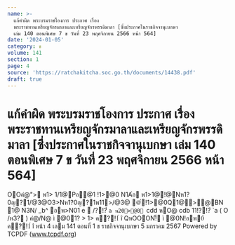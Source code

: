 ```yaml
---
name: >-
  แก้คำผิด พระบรมราชโองการ ประกาศ เรื่อง
  พระราชทานเหรียญจักรมาลาและเหรียญจักรพรรดิมาลา [ซึ่งประกาศในราชกิจจานุเบกษา
  เล่ม 140 ตอนพิเศษ 7 ข วันที่ 23 พฤศจิกายน 2566 หน้า 564]
date: '2024-01-05'
category: ข
volume: 141
section: 1
page: 4
source: 'https://ratchakitcha.soc.go.th/documents/14438.pdf'
draft: true
---
```


# แก้คำผิด พระบรมราชโองการ ประกาศ เรื่อง พระราชทานเหรียญจักรมาลาและเหรียญจักรพรรดิมาลา [ซึ่งประกาศในราชกิจจานุเบกษา เล่ม 140 ตอนพิเศษ 7 ข วันที่ 23 พฤศจิกายน 2566 หน้า 564]

OOคํ@"> พ1> 1/1@Pอ@1 !1>@0 N1A่อ พ1>1@!@Nห1?0ญ?1/@3@O3>Nห1?0ญ?1พ11>/@3@ @่!1>@0Q1@>@BN 1@ N3N/ _b^ อพ>N01 e  /?!?่ `a พ20>@0 `cdd หO@ cdb 11!?!?่ `a ( O /ห3? ) คํ@/N@ ì @01? > 1> ค?!1์ î QหOOON!็ ì @0N!อพ0์ ค?!1์ î หน้า 4 เลม 141 ตอนที่ 1 ข ราชกิจจานุเบกษา 5 มกราคม 2567 Powered by TCPDF (www.tcpdf.org)

